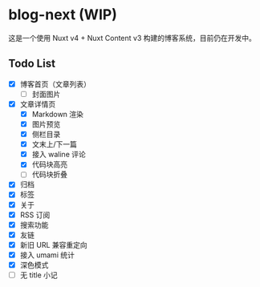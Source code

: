 # blog-next (WIP)

这是一个使用 Nuxt v4 + Nuxt Content v3 构建的博客系统，目前仍在开发中。

## Todo List

- [x] 博客首页（文章列表）
    - [ ] 封面图片
- [x] 文章详情页
    - [x] Markdown 渲染
    - [x] 图片预览
    - [x] 侧栏目录
    - [x] 文末上/下一篇
    - [x] 接入 waline 评论
    - [x] 代码块高亮
    - [ ] 代码块折叠
- [x] 归档
- [x] 标签
- [x] 关于
- [x] RSS 订阅
- [x] 搜索功能
- [x] 友链
- [x] 新旧 URL 兼容重定向
- [x] 接入 umami 统计
- [x] 深色模式
- [ ] 无 title 小记
